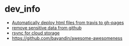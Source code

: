 # dev_info
* [Automatically deploy html files from travis to gh-pages](https://gist.github.com/domenic/ec8b0fc8ab45f39403dd)
* [remove sensitive data from github](https://help.github.com/articles/removing-sensitive-data-from-a-repository/)
* [rsync for cloud storage](https://rclone.org/)
* https://github.com/bayandin/awesome-awesomeness
